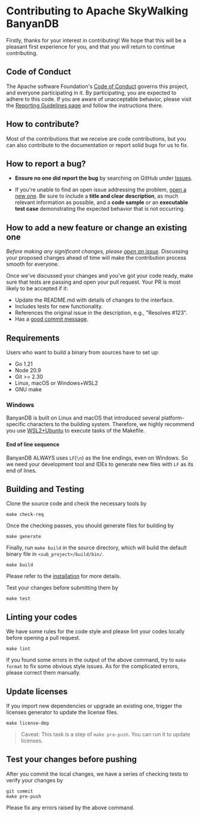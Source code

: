 # Contributing to Apache SkyWalking BanyanDB

Firstly, thanks for your interest in contributing! We hope that this will be a
pleasant first experience for you, and that you will return to continue
contributing.

## Code of Conduct

The Apache software Foundation's [Code of Conduct](http://www.apache.org/foundation/policies/conduct.html) governs this project, and everyone participating in it.
By participating, you are expected to adhere to this code. If you are aware of unacceptable behavior, please visit the
[Reporting Guidelines page](http://www.apache.org/foundation/policies/conduct.html#reporting-guidelines)
and follow the instructions there.

## How to contribute?

Most of the contributions that we receive are code contributions, but you can
also contribute to the documentation or report solid bugs
for us to fix.

## How to report a bug?

* **Ensure no one did report the bug** by searching on GitHub under [Issues](https://github.com/apache/skywalking/issues).

* If you're unable to find an open issue addressing the problem, [open a new one](https://github.com/apache/skywalking/issues/new).
Be sure to include a **title and clear description**, as much relevant information as possible,
and a **code sample** or an **executable test case** demonstrating the expected behavior that is not occurring.

## How to add a new feature or change an existing one

_Before making any significant changes, please [open an issue](https://github.com/apache/skywalking/issues)._
Discussing your proposed changes ahead of time will make the contribution process smooth for everyone.

Once we've discussed your changes and you've got your code ready, make sure that tests are passing and open your pull request. Your PR is most likely to be accepted if it:

* Update the README.md with details of changes to the interface.
* Includes tests for new functionality.
* References the original issue in the description, e.g., "Resolves #123".
* Has a [good commit message](http://tbaggery.com/2008/04/19/a-note-about-git-commit-messages.html).

## Requirements

Users who want to build a binary from sources have to set up:

* Go 1.21
* Node 20.9
* Git >= 2.30
* Linux, macOS or Windows+WSL2
* GNU make

### Windows

BanyanDB is built on Linux and macOS that introduced several platform-specific characters to the building system. Therefore, we highly recommend you use [WSL2+Ubuntu](https://ubuntu.com/wsl) to execute tasks of the Makefile.

#### End of line sequence

BanyanDB ALWAYS uses `LF`(`\n`) as the line endings, even on Windows. So we need your development tool and IDEs to generate new files with `LF` as its end of lines.

## Building and Testing

Clone the source code and check the necessary tools by

```shell
make check-req
```

Once the checking passes, you should generate files for building by

```shell
make generate
```

Finally, run `make build` in the source directory, which will build the default binary file in `<sub_project>/build/bin/`.

```shell
make build
```

Please refer to the [installation](./docs/installation.md) for more details.

Test your changes before submitting them by

```shell
make test
```

## Linting your codes

We have some rules for the code style and please lint your codes locally before opening a pull request.

```shell
make lint
```

If you found some errors in the output of the above command, try to `make format` to fix some obvious style issues. As for the complicated errors, please correct them manually.

## Update licenses

If you import new dependencies or upgrade an existing one, trigger the licenses generator
to update the license files.

```shell
make license-dep 
```

> Caveat: This task is a step of `make pre-push`. You can run it to update licenses.

## Test your changes before pushing

After you commit the local changes, we have a series of checking tests to verify your changes by

```shell
git commit
make pre-push
```

Please fix any errors raised by the above command.

